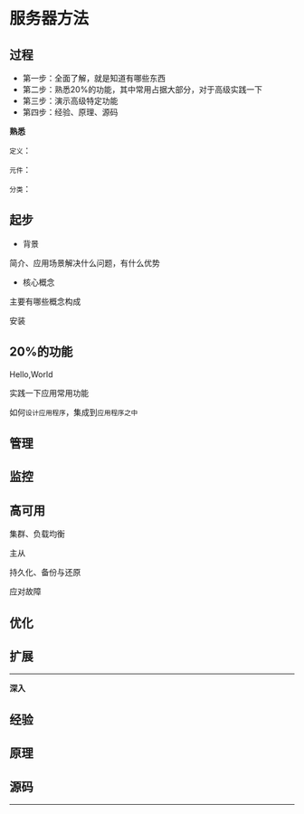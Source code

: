# 服务器方法


##  过程
- 第一步：全面了解，就是知道有哪些东西
- 第二步：熟悉20%的功能，其中常用占据大部分，对于高级实践一下
- 第三步：演示高级特定功能
- 第四步：经验、原理、源码


**熟悉**

`定义`：

`元件`：

`分类`：

##  起步
- 背景

简介、应用场景解决什么问题，有什么优势

- 核心概念


主要有哪些概念构成

安装

##  20%的功能

Hello,World

实践一下应用常用功能

如何`设计应用程序`，集成到`应用程序之中`


##  管理

##  监控


##  高可用

集群、负载均衡

主从

持久化、备份与还原

应对故障


##  优化

##  扩展


----

**深入**

##  经验


##  原理


##  源码


----
